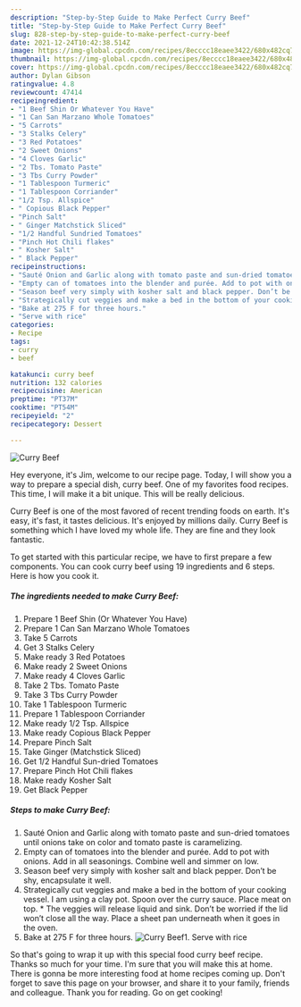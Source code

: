 ```yaml
---
description: "Step-by-Step Guide to Make Perfect Curry Beef"
title: "Step-by-Step Guide to Make Perfect Curry Beef"
slug: 828-step-by-step-guide-to-make-perfect-curry-beef
date: 2021-12-24T10:42:38.514Z
image: https://img-global.cpcdn.com/recipes/8ecccc18eaee3422/680x482cq70/curry-beef-recipe-main-photo.jpg
thumbnail: https://img-global.cpcdn.com/recipes/8ecccc18eaee3422/680x482cq70/curry-beef-recipe-main-photo.jpg
cover: https://img-global.cpcdn.com/recipes/8ecccc18eaee3422/680x482cq70/curry-beef-recipe-main-photo.jpg
author: Dylan Gibson
ratingvalue: 4.8
reviewcount: 47414
recipeingredient:
- "1 Beef Shin Or Whatever You Have"
- "1 Can San Marzano Whole Tomatoes"
- "5 Carrots"
- "3 Stalks Celery"
- "3 Red Potatoes"
- "2 Sweet Onions"
- "4 Cloves Garlic"
- "2 Tbs. Tomato Paste"
- "3 Tbs Curry Powder"
- "1 Tablespoon Turmeric"
- "1 Tablespoon Corriander"
- "1/2 Tsp. Allspice"
- " Copious Black Pepper"
- "Pinch Salt"
- " Ginger Matchstick Sliced"
- "1/2 Handful Sundried Tomatoes"
- "Pinch Hot Chili flakes"
- " Kosher Salt"
- " Black Pepper"
recipeinstructions:
- "Sauté Onion and Garlic along with tomato paste and sun-dried tomatoes until onions take on color and tomato paste is caramelizing."
- "Empty can of tomatoes into the blender and purée. Add to pot with onions. Add in all seasonings. Combine well and simmer on low."
- "Season beef very simply with kosher salt and black pepper. Don’t be shy, encapsulate it well."
- "Strategically cut veggies and make a bed in the bottom of your cooking vessel. I am using a clay pot. Spoon over the curry sauce. Place meat on top. * The veggies will release liquid and sink. Don’t be worried if the lid won’t close all the way. Place a sheet pan underneath when it goes in the oven."
- "Bake at 275 F for three hours."
- "Serve with rice"
categories:
- Recipe
tags:
- curry
- beef

katakunci: curry beef 
nutrition: 132 calories
recipecuisine: American
preptime: "PT37M"
cooktime: "PT54M"
recipeyield: "2"
recipecategory: Dessert

---
```



![Curry Beef](https://img-global.cpcdn.com/recipes/8ecccc18eaee3422/680x482cq70/curry-beef-recipe-main-photo.jpg)

Hey everyone, it's Jim, welcome to our recipe page. Today, I will show you a way to prepare a special dish, curry beef. One of my favorites food recipes. This time, I will make it a bit unique. This will be really delicious.



Curry Beef is one of the most favored of recent trending foods on earth. It's easy, it's fast, it tastes delicious. It's enjoyed by millions daily. Curry Beef is something which I have loved my whole life. They are fine and they look fantastic.


To get started with this particular recipe, we have to first prepare a few components. You can cook curry beef using 19 ingredients and 6 steps. Here is how you cook it.

<!--inarticleads1-->

##### The ingredients needed to make Curry Beef:

1. Prepare 1 Beef Shin (Or Whatever You Have)
1. Prepare 1 Can San Marzano Whole Tomatoes
1. Take 5 Carrots
1. Get 3 Stalks Celery
1. Make ready 3 Red Potatoes
1. Make ready 2 Sweet Onions
1. Make ready 4 Cloves Garlic
1. Take 2 Tbs. Tomato Paste
1. Take 3 Tbs Curry Powder
1. Take 1 Tablespoon Turmeric
1. Prepare 1 Tablespoon Corriander
1. Make ready 1/2 Tsp. Allspice
1. Make ready  Copious Black Pepper
1. Prepare Pinch Salt
1. Take  Ginger (Matchstick Sliced)
1. Get 1/2 Handful Sun-dried Tomatoes
1. Prepare Pinch Hot Chili flakes
1. Make ready  Kosher Salt
1. Get  Black Pepper




<!--inarticleads2-->

##### Steps to make Curry Beef:

1. Sauté Onion and Garlic along with tomato paste and sun-dried tomatoes until onions take on color and tomato paste is caramelizing.
1. Empty can of tomatoes into the blender and purée. Add to pot with onions. Add in all seasonings. Combine well and simmer on low.
1. Season beef very simply with kosher salt and black pepper. Don’t be shy, encapsulate it well.
1. Strategically cut veggies and make a bed in the bottom of your cooking vessel. I am using a clay pot. Spoon over the curry sauce. Place meat on top. * The veggies will release liquid and sink. Don’t be worried if the lid won’t close all the way. Place a sheet pan underneath when it goes in the oven.
1. Bake at 275 F for three hours.
<img src="//assets-global.cpcdn.com/assets/icons/button_play-2c75c40dde080a61004c1f40b05d8f140eaff45d7e9e6481dc71c63d2e7c4909.png" alt="Curry Beef">1. Serve with rice




So that's going to wrap it up with this special food curry beef recipe. Thanks so much for your time. I'm sure that you will make this at home. There is gonna be more interesting food at home recipes coming up. Don't forget to save this page on your browser, and share it to your family, friends and colleague. Thank you for reading. Go on get cooking!
